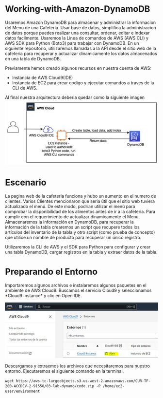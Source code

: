 # Working-with-Amazon-DynamoDB

Usaremos Amazon DynamoDB para almacenar y administrar la informacion del Menu de una Cafeteria. Usar base de datos, simplifica la administracion de datos porque puedes realizar una consultar, ordenar, editar e indexar datos facilmente.
Usaremos la Linea de comandos de AWS (AWS CLI) y AWS SDK para Python (Boto3) para trabajar con DynamoDB.
En un siguiente repositorio, utilizaremos llamadas a la API desde el sitio web de la cafeteria para recuperar y actualizar dinamicamente los datos almacenados en una tabla de DynamoDB.

Previamente hemos creado algunos recursos en nuestra cuenta de AWS:
- Instancia de AWS Cloud9(IDE)
- Instancia de EC2 para crear codigo y ejecutar comandos a traves de la CLI de AWS.

Al final nuestra arquitectura deberia quedar como la siguiente imagen
![Arquitectura Final](https://github.com/mhcuenca/Working-with-Amazon-DynamoDB/blob/main/DYNAMO1.JPG)
<h1>Escenario</h1>
La pagina web de la cafeteria funciona y hubo un aumento en el numero de clientes. Varios Clientes mencionaron que seria útil que el sitio web tuviera actualizado el menú. De este modo, podrian utilizar el menú para comprobar la disponibilidad de los alimentos antes de ir a la cafeteria.
Para cumplir con el requerimiento de actualizar dinamicamente el Menu. Almacenaremos la información en DynamoDB, para recuperar la información de la tabla crearemos un script que recupere todos los artículos del inventario de la tabla y otro script (como prueba de concepto) que utilice un nombre de producto para recuperar un único registro.

Utilizaremos la CLI de AWS y el SDK para Python para configurar y crear una tabla DynamoDB, cargar registros en la tabla y extraer datos de la tabla.

<h1>Preparando el Entorno</h1>
Importaremos algunos archivos e instalaremos algunos paquetes en el ambiente de AWS Cloud9. Buscamos el servicio Cloud9 y seleccionamos *Cloud9 Instance* y clic en Open IDE.

![cLOUD9](https://github.com/mhcuenca/Working-with-Amazon-DynamoDB/blob/main/DYNAMO2.JPG)

Descargamos y extraemos los archivos que necesitaremos para nuestro entorno. Ejecutaremos el siguiente comando en la terminal.
	
`wget https://aws-tc-largeobjects.s3.us-west-2.amazonaws.com/CUR-TF-200-ACCDEV-2-91558/03-lab-dynamo/code.zip -P /home/ec2-user/environment`

